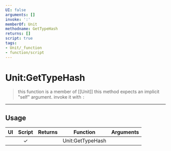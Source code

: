 ```yaml
---
UI: false
arguments: []
invoke: ':'
memberOf: Unit
methodname: GetTypeHash
returns: []
script: true
tags:
- Unit/_function
- function/script
---
```

# Unit:GetTypeHash
> this function is a member of [[Unit]]
> this method expects an implicit "self" argument. invoke it with `:`
-----
## Usage
|  UI | Script | Returns | Function | Arguments |
|:---:|:------:|-------:|:--------:|:---------|
| |✓||Unit:GetTypeHash||
